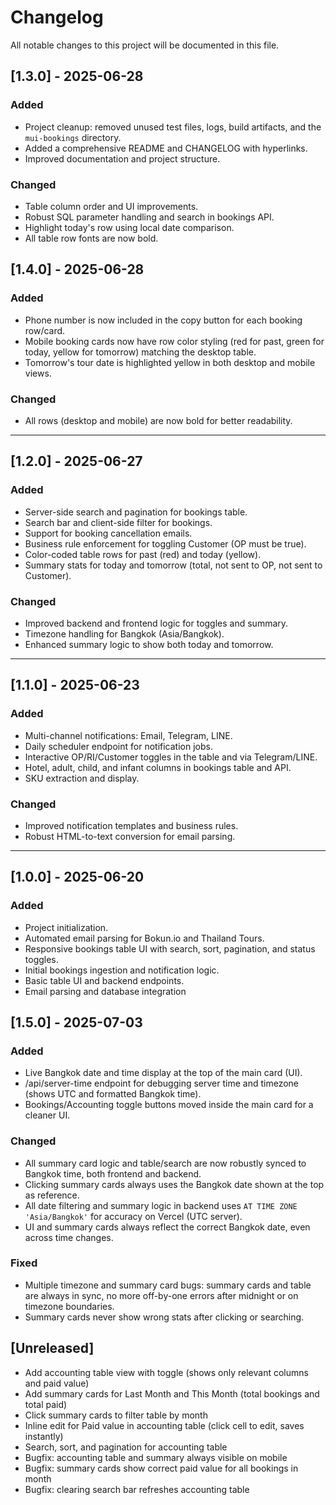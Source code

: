 # Changelog

All notable changes to this project will be documented in this file.

## [1.3.0] - 2025-06-28
### Added
- Project cleanup: removed unused test files, logs, build artifacts, and the `mui-bookings` directory.
- Added a comprehensive README and CHANGELOG with hyperlinks.
- Improved documentation and project structure.

### Changed
- Table column order and UI improvements.
- Robust SQL parameter handling and search in bookings API.
- Highlight today's row using local date comparison.
- All table row fonts are now bold.

## [1.4.0] - 2025-06-28
### Added
- Phone number is now included in the copy button for each booking row/card.
- Mobile booking cards now have row color styling (red for past, green for today, yellow for tomorrow) matching the desktop table.
- Tomorrow's tour date is highlighted yellow in both desktop and mobile views.

### Changed
- All rows (desktop and mobile) are now bold for better readability.

---

## [1.2.0] - 2025-06-27
### Added
- Server-side search and pagination for bookings table.
- Search bar and client-side filter for bookings.
- Support for booking cancellation emails.
- Business rule enforcement for toggling Customer (OP must be true).
- Color-coded table rows for past (red) and today (yellow).
- Summary stats for today and tomorrow (total, not sent to OP, not sent to Customer).

### Changed
- Improved backend and frontend logic for toggles and summary.
- Timezone handling for Bangkok (Asia/Bangkok).
- Enhanced summary logic to show both today and tomorrow.

---

## [1.1.0] - 2025-06-23
### Added
- Multi-channel notifications: Email, Telegram, LINE.
- Daily scheduler endpoint for notification jobs.
- Interactive OP/RI/Customer toggles in the table and via Telegram/LINE.
- Hotel, adult, child, and infant columns in bookings table and API.
- SKU extraction and display.

### Changed
- Improved notification templates and business rules.
- Robust HTML-to-text conversion for email parsing.

---

## [1.0.0] - 2025-06-20
### Added
- Project initialization.
- Automated email parsing for Bokun.io and Thailand Tours.
- Responsive bookings table UI with search, sort, pagination, and status toggles.
- Initial bookings ingestion and notification logic.
- Basic table UI and backend endpoints.
- Email parsing and database integration

## [1.5.0] - 2025-07-03
### Added
- Live Bangkok date and time display at the top of the main card (UI).
- /api/server-time endpoint for debugging server time and timezone (shows UTC and formatted Bangkok time).
- Bookings/Accounting toggle buttons moved inside the main card for a cleaner UI.

### Changed
- All summary card logic and table/search are now robustly synced to Bangkok time, both frontend and backend.
- Clicking summary cards always uses the Bangkok date shown at the top as reference.
- All date filtering and summary logic in backend uses `AT TIME ZONE 'Asia/Bangkok'` for accuracy on Vercel (UTC server).
- UI and summary cards always reflect the correct Bangkok date, even across time changes.

### Fixed
- Multiple timezone and summary card bugs: summary cards and table are always in sync, no more off-by-one errors after midnight or on timezone boundaries.
- Summary cards never show wrong stats after clicking or searching.

## [Unreleased]
- Add accounting table view with toggle (shows only relevant columns and paid value)
- Add summary cards for Last Month and This Month (total bookings and total paid)
- Click summary cards to filter table by month
- Inline edit for Paid value in accounting table (click cell to edit, saves instantly)
- Search, sort, and pagination for accounting table
- Bugfix: accounting table and summary always visible on mobile
- Bugfix: summary cards show correct paid value for all bookings in month
- Bugfix: clearing search bar refreshes accounting table 